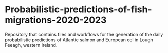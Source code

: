 # Probabilistic-predictions-of-fish-migrations-2020-2023
Repository that contains files and workflows for the generation of the daily probabilistic predictions of Atlantic salmon and European eel in Lough Feeagh, western Ireland.
